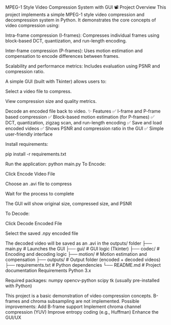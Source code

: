MPEG-1 Style Video Compression System with GUI
📽️ Project Overview
This project implements a simple MPEG-1 style video compression and decompression system in Python. It demonstrates the core concepts of video compression using:

Intra-frame compression (I-frames): Compresses individual frames using block-based DCT, quantization, and run-length encoding.

Inter-frame compression (P-frames): Uses motion estimation and compensation to encode differences between frames.

Scalability and performance metrics: Includes evaluation using PSNR and compression ratio.

A simple GUI (built with Tkinter) allows users to:

Select a video file to compress.

View compression size and quality metrics.

Decode an encoded file back to video.
✨ Features
✅ I-frame and P-frame based compression
✅ Block-based motion estimation (for P-frames)
✅ DCT, quantization, zigzag scan, and run-length encoding
✅ Save and load encoded videos
✅ Shows PSNR and compression ratio in the GUI
✅ Simple user-friendly interface

Install requirements:

pip install -r requirements.txt

Run the application:
python main.py
To Encode:

Click Encode Video File

Choose an .avi file to compress

Wait for the process to complete

The GUI will show original size, compressed size, and PSNR

To Decode:

Click Decode Encoded File

Select the saved .npy encoded file

The decoded video will be saved as an .avi in the outputs/ folder
├── main.py                 # Launches the GUI
├── gui/                    # GUI logic (Tkinter)
├── codec/                  # Encoding and decoding logic
├── motion/                 # Motion estimation and compensation
├── outputs/                # Output folder (encoded + decoded videos)
├── requirements.txt        # Python dependencies
└── README.md               # Project documentation
Requirements
Python 3.x

Required packages:
numpy
opencv-python
scipy
tk (usually pre-installed with Python)

This project is a basic demonstration of video compression concepts.
B-frames and chroma subsampling are not implemented.
Possible improvements:
Add B-frame support
Implement chroma channel compression (YUV)
Improve entropy coding (e.g., Huffman)
Enhance the GUI/UX
